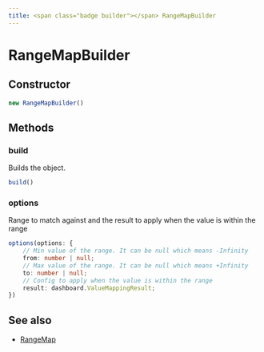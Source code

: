 ```yaml
---
title: <span class="badge builder"></span> RangeMapBuilder
---
```

# <span class="badge builder"></span> RangeMapBuilder

## Constructor

```typescript
new RangeMapBuilder()
```
## Methods

### <span class="badge object-method"></span> build

Builds the object.

```typescript
build()
```

### <span class="badge object-method"></span> options

Range to match against and the result to apply when the value is within the range

```typescript
options(options: {
	// Min value of the range. It can be null which means -Infinity
	from: number | null;
	// Max value of the range. It can be null which means +Infinity
	to: number | null;
	// Config to apply when the value is within the range
	result: dashboard.ValueMappingResult;
})
```

## See also

 * <span class="badge object-type-interface"></span> [RangeMap](./object-RangeMap.md)
